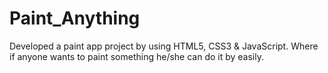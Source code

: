 # Paint_Anything
Developed a paint app project by using HTML5, CSS3 & JavaScript.
Where if anyone wants to paint something he/she can do it by easily.
